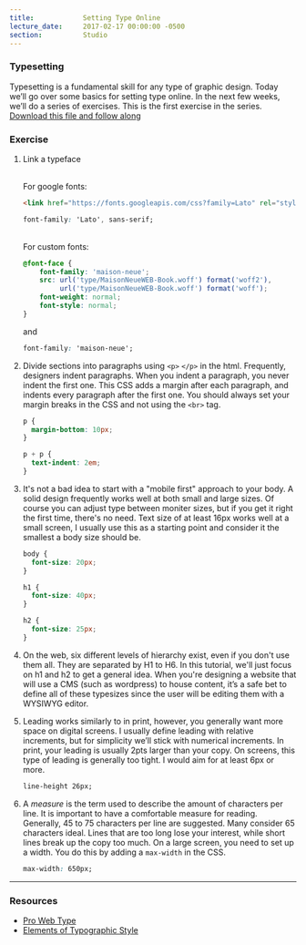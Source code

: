 ```yaml
---
title:            Setting Type Online
lecture_date:     2017-02-17 00:00:00 -0500
section:          Studio
---
```


### Typesetting

Typesetting is a fundamental skill for any type of graphic design. Today we&rsquo;ll go over some basics for setting type online. In the next few weeks, we&rsquo;ll do a series of exercises. This is the first exercise in the series.
<br>
[Download this file and follow along](../../assets/lectures/studio/typesetting_1.zip)

### Exercise


1. Link a typeface

    <br>For google fonts:

    ```html
    <link href="https://fonts.googleapis.com/css?family=Lato" rel="stylesheet">
    ```

    ```css
    font-family: 'Lato', sans-serif;
    ```
    <br>For custom fonts:

    ```css
    @font-face {
        font-family: 'maison-neue';
        src: url('type/MaisonNeueWEB-Book.woff') format('woff2'),
             url('type/MaisonNeueWEB-Book.woff') format('woff');
        font-weight: normal;
        font-style: normal;
    }
    ```

    and

    ```css
    font-family: 'maison-neue';
    ```

1. Divide sections into paragraphs using `<p>` `</p>` in the html. Frequently, designers indent paragraphs. When you indent a paragraph, you never indent the first one.
This CSS adds a margin after each paragraph, and indents every paragraph after the first one. You should always set your margin breaks in the CSS and not using the `<br>` tag.

    ```css
    p {
      margin-bottom: 10px;
    }

    p + p {
      text-indent: 2em;
    }
    ```

1. It's not a bad idea to start with a "mobile first" approach to your body. A solid design frequently works well at both small and large sizes.
Of course you can adjust type between moniter sizes, but if you get it right the first time, there's no need. Text size of at least 16px works well at a small screen, I usually use this as a starting point and consider it the smallest a body size should be.

    ```css
    body {
      font-size: 20px;
    }
    ```
    ```css
    h1 {
      font-size: 40px;
    }
    ```
    ```css
    h2 {
      font-size: 25px;
    }
    ```
1. On the web, six different levels of hierarchy exist, even if you don't use them all. They are separated by H1 to H6. In this tutorial, we'll just focus on h1 and h2 to get a general idea. When you're designing a website that will use a CMS (such as wordpress)
to house content, it&rsquo;s a safe bet to define all of these typesizes since the user will be editing them with a WYSIWYG editor.

1. Leading works similarly to in print, however, you generally want more space on digital screens. I usually define leading with relative increments, but for simplicity we&rsquo;ll stick with numerical increments. In print, your leading is usually 2pts larger than your copy.
On screens, this type of leading is generally too tight. I would aim for at least 6px or more.

    ```css
    line-height 26px;
    ```
1. A *measure* is the term used to describe the amount of characters per line. It is important to have a comfortable measure for reading. Generally, 45 to 75 characters per line are suggested. Many consider 65 characters ideal.
Lines that are too long lose your interest, while short lines break up the copy too much. On a large screen, you need to set up a width. You do this by adding a `max-width` in the CSS.

    ```css
    max-width: 650px;
    ```

---

### Resources

- [Pro Web Type](hhttps://prowebtype.com/)
- [Elements of Typographic Style](http://webtypography.net/)
